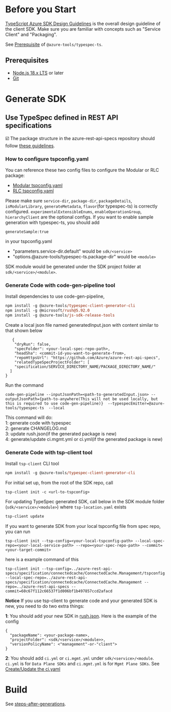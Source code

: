 # Before you Start

[TypeScript Azure SDK Design Guidelines](https://azure.github.io/azure-sdk/typescript_introduction.html) is the overall design guideline of the client SDK.
Make sure you are familiar with concepts such as "Service Client" and "Packaging".

See [Prerequisite](https://www.npmjs.com/package/@azure-tools/typespec-ts) of `@azure-tools/typespec-ts`. 

## Prerequisites

- [Node.js 18.x LTS](https://nodejs.org/en/download) or later
- [Git](https://git-scm.com/downloads)

# Generate SDK

## Use TypeSpec defined in REST API specifications

:ballot_box_with_check: The package structure in the azure-rest-api-specs repository should follow [these guidelines](https://github.com/Azure/azure-rest-api-specs/blob/main/documentation/typespec-structure-guidelines.md#structure).

### How to configure tspconfig.yaml
You can reference these two config files to configure the Modular or RLC package:
- [Modular tspconfig.yaml](https://github.com/Azure/azure-rest-api-specs/blob/main/specification/contosowidgetmanager/Contoso.Management/tspconfig.yaml)
- [RLC tspconfig.yaml](https://github.com/Azure/azure-rest-api-specs/blob/main/specification/ai/Face/tspconfig.yaml)

Please make sure `service-dir`, `package-dir`, `packageDetails`, `isModularLibrary`, `generateMetadata`, `flavor`(for typespec-ts) is correctly configured. `experimentalExtensibleEnums`, `enableOperationGroup`, `hierarchyClient` are the optional configs.
If you want to enable sample generation with typespec-ts, you should add 
```
generateSample:true
```
in your tspconfig.yaml


- "parameters.service-dir.default" would be `sdk/<service>`
- "options.@azure-tools/typespec-ts.package-dir" would be `<module>`

SDK module would be generated under the SDK project folder at `sdk/<service>/<module>`.

### Generate Code with code-gen-pipeline tool

Install dependencies to use code-gen-pipeline,  
```ps
npm install -g @azure-tools/typespec-client-generator-cli
npm install -g @microsoft/rush@5.92.0
npm install -g @azure-tools/js-sdk-release-tools
```

Create a local json file named generatedInput.json with content similar to that shown below
```
   {
    "dryRun": false,
    "specFolder": <your-local-spec-repo-path>,
    "headSha": <commit-id-you-want-to-generate-from>,
    "repoHttpsUrl": "https://github.com/Azure/azure-rest-api-specs",
    "relatedTypeSpecProjectFolder": [
    "specification/SERVICE_DIRECTORY_NAME/PACKAGE_DIRECTORY_NAME/"
  ]
}
```

Run the command
```
code-gen-pipeline --inputJsonPath=<path-to-generatedInput.json> --outputJsonPath={path-to-anywhere(This will not be used locally, but this is required to use code-gen-pipeline)}  --typespecEmitter=@azure-tools/typespec-ts  --local 
```

This command will do:\
1: generate code with typespec\
2: generate CHANGELOG.md\
3: update rush.json(if the generated package is new)\
4: generate/update ci.mgmt.yml or ci.yml(if the generated package is new)



### Generate Code with tsp-client tool

Install `tsp-client` CLI tool

```ps
npm install -g @azure-tools/typespec-client-generator-cli
```

For initial set up, from the root of the SDK repo, call

```
tsp-client init -c <url-to-tspconfig>
```

For updating TypeSpec generated SDK, call below in the SDK module folder (`sdk/<service>/<module>`) where `tsp-location.yaml` exists

```ps
tsp-client update
```

If you want to generate SDK from your local tspconfig file from spec repo, you can run
```
tsp-client init --tsp-config=<your-local-tspconfig-path> --local-spec-repo=<your-local-service-path> --repo=<your-spec-repo-path> --commit=<your-target-commit>
```
here is a example command of this
```
tsp-client init --tsp-config=../azure-rest-api-specs/specification/connectedcache/ConnectedCache.Management/tspconfig.yaml --local-spec-repo=../azure-rest-api-specs/specification/connectedcache/ConnectedCache.Management --repo=../azure-rest-api-specs --commit=60c67f112c66537f1d006bf1b497857ccd2afacd
```

**Notice**
If you use tsp-client to generate code and your generated SDK is new, you need to do two extra things:

**1**: 
You should add your new SDK in [rush.json](https://github.com/Azure/azure-sdk-for-js/blob/main/rush.json).
Here is the example of the config
```
{
  "packageName": <your-package-name>,
  "projectFolder": <sdk/<service>/<module>>,
  "versionPolicyName": <"management"-or-"client">
}
```

**2**: You should add `ci.yml` or `ci.mgmt.yml` under `sdk/<service>/<module`. `ci.yml` is for `Data Plane SDKs` and `ci.mgmt.yml` is for `Mgmt Plane SDKs`. See [Create/Update the ci.yaml](https://github.com/Azure/azure-sdk-for-js/blob/main/documentation/steps-after-generations.md#createupdate-the-ciyaml)

# Build

See [steps-after-generations](https://github.com/Azure/azure-sdk-for-js/blob/main/documentation/steps-after-generations.md).
